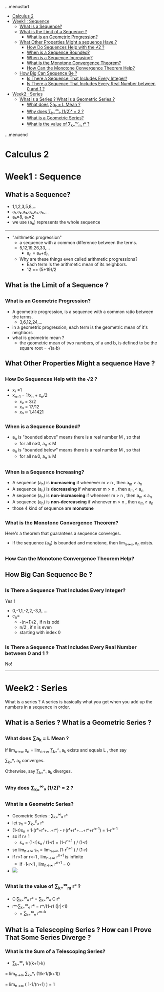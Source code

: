 ...menustart

 - [Calculus 2](#cfb5ad5012e1f6f82ce9e56414cfbd86)
 - [Week1 : Sequence](#62533905f258da75499c882a124b0317)
	 - [What is a Sequence?](#522feab9f5dbcd13c1a017479d792f7c)
	 - [What is the Limit of a Sequence ?](#b07df8cec51bd3cfbcba058e900c27e1)
		 - [What is an Geometric Progression?](#8797aec0bf798842a337e6476a38df1f)
	 - [What Other Properties Might a sequence Have ?](#8bc66bc54bcd58a71d77b1d929386eaf)
		 - [How Do Sequences Help with the √2 ?](#136765faef7faba5481cc00c138c9b82)
		 - [When is a Sequence Bounded?](#8ad7efa41f1ae075d261e52b8ab7e5d4)
		 - [When is a Sequence Increasing?](#917d623ac4fa7edff8771aab97f38000)
		 - [What is the Monotone Convergence Theorem?](#19362157a1374319e6e61cd62e1be839)
		 - [How Can the Monotone Convergence Theorem Help?](#2df575d117dbbe347fb7082485a50ca7)
	 - [How Big Can Sequence Be ?](#4cd04b7a677129602dfcabf28a3fdf67)
		 - [Is There a Sequence That Includes Every Integer?](#28122fe9cdb301b433bb4545df3f2c23)
		 - [Is There a Sequence That Includes Every Real Number between 0 and 1 ?](#ae1c5b5e72e7fa3e2b7599aacb6b8f1d)
 - [Week2 : Series](#778c167706384d1a01268c7b5447944d)
	 - [What is a Series ?  What is a Geometric Series ?](#e84d3b9b00bcc8fc5e1ccf0480017e42)
		 - [What does ∑a<sub>k</sub> = L Mean ?](#79959b10f77ba428d71fbec422058280)
		 - [Why does  ∑<sub>k=</sub><sup>∞</sup>₀ (1/2)ᵏ = 2 ?](#67a81c2ddc4df11e4075c03018804f19)
		 - [What is a Geometric Series?](#469e6493b0c5e2b8e190f40e8d29ec0b)
		 - [What is the value of ∑<sub>k=</sub><sup>∞</sup><sub>m</sub> rᵏ ?](#0d5f7167ac9f8276415b82b6caf3c128)

...menuend


<h2 id="cfb5ad5012e1f6f82ce9e56414cfbd86"></h2>

# Calculus 2

<h2 id="62533905f258da75499c882a124b0317"></h2>

# Week1 : Sequence 

<h2 id="522feab9f5dbcd13c1a017479d792f7c"></h2>

## What is a Sequence?

 - 1,1,2,3,5,8,...
 - a₁,a₂,a₃,a₄,a₅,a₆,...
 - a₆=8, a₃=2
 - we use (a<sub>n</sub>) represents the whole sequence

---

 - "arithmetic progression"
    - a sequence with a common difference between the terms. 
    - 5,12,19,26,33,... 
        - a<sub>n</sub> = a₀+d<sub>n</sub>
    - Why are these things even called arithmetic progressions? 
        - Each term Is the arithmetic mean of its neighbors. 
        - 12 == (5+19)/2 

<h2 id="b07df8cec51bd3cfbcba058e900c27e1"></h2>

## What is the Limit of a Sequence ?

<h2 id="8797aec0bf798842a337e6476a38df1f"></h2>

### What is an Geometric Progression?

 - A geometric progression, is a sequence with a common ratio between the terms.
    - 3,6,12,24,...
 - in a geometric progression, each term is the geometric mean of it's neighbors
 - what is geometric mean ? 
    - the geometric mean of two numbers, of a and b, is defined to be the square root = √(a·b)


<h2 id="8bc66bc54bcd58a71d77b1d929386eaf"></h2>

## What Other Properties Might a sequence Have ?

<h2 id="136765faef7faba5481cc00c138c9b82"></h2>

###  How Do Sequences Help with the √2 ?

 - x₁ =1
 - x<sub>n+1</sub> =  1/x<sub>n</sub> + x<sub>n</sub>/2
    - x₂ = 3/2
    - x₃ = 17/12 
    - x₅ ≈ 1.41421

<h2 id="8ad7efa41f1ae075d261e52b8ab7e5d4"></h2>

### When is a Sequence Bounded?

 - a<sub>n</sub> is "bounded above" means there is a real number M , so that 
    - for all n≥0, a<sub>n</sub> ≤ M 
 - a<sub>n</sub> is "bounded below" means there is a real number M , so that 
    - for all n≥0, a<sub>n</sub> ≥ M 

<h2 id="917d623ac4fa7edff8771aab97f38000"></h2>

### When is a Sequence Increasing?

 - A sequence (a<sub>n</sub>) is **increaseing** if whenever m > n , then a<sub>m</sub> > a<sub>n</sub>
 - A sequence (a<sub>n</sub>) is **decreaseing** if whenever m > n , then a<sub>m</sub> < a<sub>n</sub>
 - A sequence (a<sub>n</sub>) is **non-increaseing** if whenever m > n , then a<sub>m</sub> ≤ a<sub>n</sub>
 - A sequence (a<sub>n</sub>) is **non-decreaseing** if whenever m > n , then a<sub>m</sub> ≥ a<sub>n</sub>
 - those 4 kind of sequence are  **monotone**

<h2 id="19362157a1374319e6e61cd62e1be839"></h2>

### What is the Monotone Convergence Theorem?

Here's a theorem that guarantees a sequence converges.

 - If the sequence (a<sub>n</sub>) is bounded and monotone, then lim<sub>n→∞</sub> a<sub>n</sub> exists.



<h2 id="2df575d117dbbe347fb7082485a50ca7"></h2>

### How Can the Monotone Convergence Theorem Help?

<h2 id="4cd04b7a677129602dfcabf28a3fdf67"></h2>

## How Big Can Sequence Be ?

<h2 id="28122fe9cdb301b433bb4545df3f2c23"></h2>

### Is There a Sequence That Includes Every Integer?

Yes !

 - 0,-1,1,-2,2,-3,3, ...
 - c<sub>n</sub>= 
    - -(n+1)/2 , if n is odd
    - n/2 , if n is even
    - starting with index 0 

<h2 id="ae1c5b5e72e7fa3e2b7599aacb6b8f1d"></h2>

### Is There a Sequence That Includes Every Real Number between 0 and 1 ?

No!

---

<h2 id="778c167706384d1a01268c7b5447944d"></h2>

# Week2 : Series 

What is a series ?  A series is basically what you get when you add up the numbers in a sequence in order. 

<h2 id="e84d3b9b00bcc8fc5e1ccf0480017e42"></h2>

## What is a Series ?  What is a Geometric Series ?

<h2 id="79959b10f77ba428d71fbec422058280"></h2>

### What does ∑a<sub>k</sub> = L Mean ?

If lim<sub>n→∞</sub> s<sub>n</sub> = lim<sub>n→∞</sub> ∑<sub>k=</sub>ⁿ₁ a<sub>k</sub> exists and equals L , then say 

∑<sub>k=</sub>ⁿ₁ a<sub>k</sub> converges.

Otherwise, say ∑<sub>k=</sub>ⁿ₁ a<sub>k</sub> diverges.

<h2 id="67a81c2ddc4df11e4075c03018804f19"></h2>

### Why does  ∑<sub>k=</sub><sup>∞</sup>₀ (1/2)ᵏ = 2 ?

<h2 id="469e6493b0c5e2b8e190f40e8d29ec0b"></h2>

### What is a Geometric Series?

 - Geometric Series :  ∑<sub>k=</sub><sup>∞</sup>₀ rᵏ
 - let s<sub>n</sub> = ∑<sub>k=</sub><sup>n</sup>₀ rᵏ 
 - (1-r)s<sub>n</sub> = 1·(r⁰+r¹+...+rⁿ) - r·(r¹+r²+...+rⁿ+r<sup>n+1</sup>) = 1-r<sup>n+1</sup> 
 - so if r≠ 1
    - s<sub>n</sub> = (1-r)s<sub>n</sub> / (1-r) = (1-r<sup>n+1</sup> ) / (1-r)
 - so lim<sub>n→∞</sub> s<sub>n</sub> = lim<sub>n→∞</sub> (1-r<sup>n+1</sup> ) / (1-r) 
 - if r>1 or r<-1 ,  lim<sub>n→∞</sub> r<sup>n+1</sup> is infinite
    - if -1`<`r`<`1 ,  lim<sub>n→∞</sub> r<sup>n+1</sup> = 0
 - ![](https://raw.githubusercontent.com/mebusy/notes/master/imgs/calculus2_series_geometric.png)

<h2 id="0d5f7167ac9f8276415b82b6caf3c128"></h2>

### What is the value of ∑<sub>k=</sub><sup>∞</sup><sub>m</sub> rᵏ ?

 - C·∑<sub>k=</sub><sup>∞</sup>₀ rᵏ  = ∑<sub>k=</sub><sup>∞</sup>₀ C·rᵏ  
 - rᵐ·∑<sub>k=</sub><sup>∞</sup>₀ rᵏ = rᵐ/(1-r)    (|r|<1)
    - = ∑<sub>k=</sub><sup>∞</sup>₀ r<sup>m+k</sup>


## What is a Telescoping Series ?  How can I Prove That Some Series Diverge ?

### What is the Sum of a Telescoping Series?

 - ∑<sub>k=</sub><sup>∞</sup>₁ 1/((k+1)·k)

= lim<sub>n→∞</sub> ∑<sub>k=</sub>ⁿ₁ (1/k-1/(k+1)) 

= lim<sub>n→∞</sub> ( 1-1/(n+1) ) = 1





  








 



















